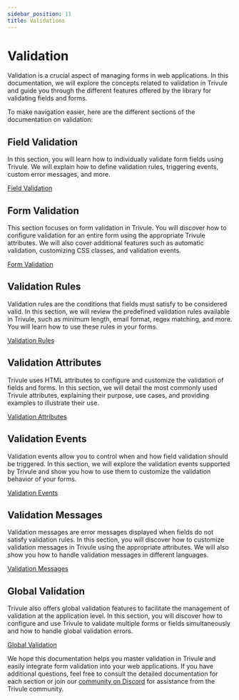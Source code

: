```yaml
---
sidebar_position: 11
title: Validations
---
```

 
# Validation
Validation is a crucial aspect of managing forms in web applications. In this documentation, we will explore the concepts related to validation in Trivule and guide you through the different features offered by the library for validating fields and forms.

To make navigation easier, here are the different sections of the documentation on validation:

## Field Validation

In this section, you will learn how to individually validate form fields using Trivule. We will explain how to define validation rules, triggering events, custom error messages, and more.

[Field Validation](/docs/validation/tr-input)

## Form Validation

This section focuses on form validation in Trivule. You will discover how to configure validation for an entire form using the appropriate Trivule attributes. We will also cover additional features such as automatic validation, customizing CSS classes, and validation events.

[Form Validation](/docs/validation/tr-form)

## Validation Rules

Validation rules are the conditions that fields must satisfy to be considered valid. In this section, we will review the predefined validation rules available in Trivule, such as minimum length, email format, regex matching, and more. You will learn how to use these rules in your forms.

[Validation Rules](/docs/rules/)

## Validation Attributes

Trivule uses HTML attributes to configure and customize the validation of fields and forms. In this section, we will detail the most commonly used Trivule attributes, explaining their purpose, use cases, and providing examples to illustrate their use.

[Validation Attributes](/docs/attributes/)

## Validation Events

Validation events allow you to control when and how field validation should be triggered. In this section, we will explore the validation events supported by Trivule and show you how to use them to customize the validation behavior of your forms.

[Validation Events](/docs/events/)

## Validation Messages

Validation messages are error messages displayed when fields do not satisfy validation rules. In this section, you will discover how to customize validation messages in Trivule using the appropriate attributes. We will also show you how to handle validation messages in different languages.

[Validation Messages](/docs/messages/)

## Global Validation

Trivule also offers global validation features to facilitate the management of validation at the application level. In this section, you will discover how to configure and use Trivule to validate multiple forms or fields simultaneously and how to handle global validation errors.

[Global Validation](/docs/validation/trivule)

We hope this documentation helps you master validation in Trivule and easily integrate form validation into your web applications. If you have additional questions, feel free to consult the detailed documentation for each section or join our [community on Discord](https://discord.gg/wPPAfq5n) for assistance from the Trivule community.
